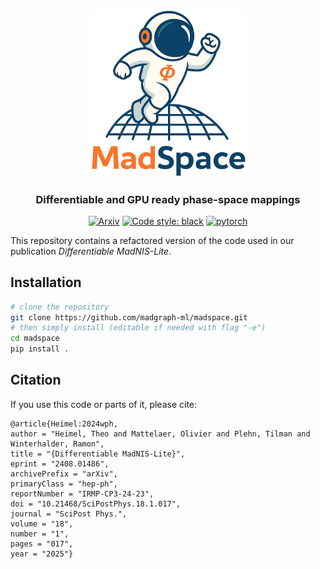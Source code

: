 <p align="center">
  <img src="docs/_static/logo-light.png" width="250", alt="MadNIS">
</p>

<h3 align="center">Differentiable and GPU ready phase-space mappings</h3>

<p align="center">
<a href="https://arxiv.org/abs/2408.01486"><img alt="Arxiv" src="https://img.shields.io/badge/arXiv-2408.01486-b31b1b.svg"></a>
<a href="https://github.com/psf/black"><img alt="Code style: black" src="https://img.shields.io/badge/code%20style-black-000000.svg"></a>
<a href="https://pytorch.org"><img alt="pytorch" src="https://img.shields.io/badge/PyTorch-2.0-DC583A.svg?style=flat&logo=pytorch"></a>
</p>

This repository contains a refactored version of the code used in our publication *Differentiable MadNIS-Lite*. 


## Installation

```sh
# clone the repository
git clone https://github.com/madgraph-ml/madspace.git
# then simply install (editable if needed with flag "-e")
cd madspace
pip install .
```

## Citation

If you use this code or parts of it, please cite:

    @article{Heimel:2024wph,
    author = "Heimel, Theo and Mattelaer, Olivier and Plehn, Tilman and Winterhalder, Ramon",
    title = "{Differentiable MadNIS-Lite}",
    eprint = "2408.01486",
    archivePrefix = "arXiv",
    primaryClass = "hep-ph",
    reportNumber = "IRMP-CP3-24-23",
    doi = "10.21468/SciPostPhys.18.1.017",
    journal = "SciPost Phys.",
    volume = "18",
    number = "1",
    pages = "017",
    year = "2025"}

